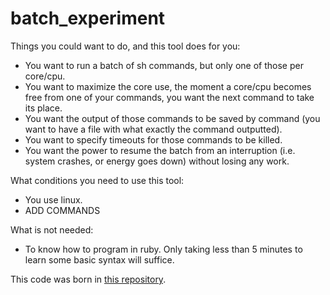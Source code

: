 # batch_experiment

Things you could want to do, and this tool does for you:
* You want to run a batch of sh commands, but only one of those per core/cpu.
* You want to maximize the core use, the moment a core/cpu becomes free from one of your commands, you want the next command to take its place.
* You want the output of those commands to be saved by command (you want to have a file with what exactly the command outputted).
* You want to specify timeouts for those commands to be killed.
* You want the power to resume the batch from an interruption (i.e. system crashes, or energy goes down) without losing any work.

What conditions you need to use this tool:
* You use linux.
* ADD COMMANDS

What is not needed:
* To know how to program in ruby. Only taking less than 5 minutes to learn some basic syntax will suffice.

This code was born in [this repository](https://github.com/henriquebecker91/masters/tree/master/codes/rb/batch_experiment).

